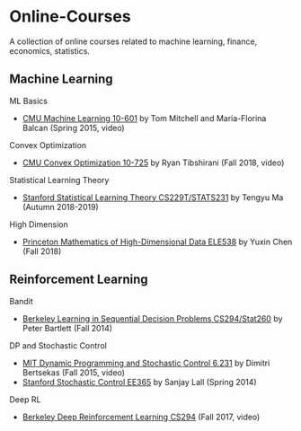 # Online-Courses
A collection of online courses related to machine learning, finance, economics, statistics.

## Machine Learning
ML Basics

* [CMU Machine Learning 10-601](http://www.cs.cmu.edu/~ninamf/courses/601sp15/lectures.shtml) by Tom Mitchell and Maria-Florina Balcan (Spring 2015, video)

Convex Optimization
* [CMU Convex Optimization 10-725](https://www.stat.cmu.edu/~ryantibs/convexopt-F18/) by Ryan Tibshirani (Fall 2018, video)

Statistical Learning Theory
* [Stanford Statistical Learning Theory CS229T/STATS231](http://web.stanford.edu/class/cs229t/) by Tengyu Ma (Autumn 2018-2019)

High Dimension
* [Princeton Mathematics of High-Dimensional Data ELE538](http://www.princeton.edu/~yc5/ele538_math_data/lectures.html) by Yuxin Chen (Fall 2018)

## Reinforcement Learning

Bandit 
* [Berkeley Learning in Sequential Decision Problems CS294/Stat260](https://www.stat.berkeley.edu/~bartlett/courses/2014fall-cs294stat260/) by Peter Bartlett (Fall 2014)

DP and Stochastic Control
* [MIT Dynamic Programming and Stochastic Control 6.231](https://ocw.mit.edu/courses/electrical-engineering-and-computer-science/6-231-dynamic-programming-and-stochastic-control-fall-2015/index.htm) by Dimitri Bertsekas (Fall 2015, video)
* [Stanford Stochastic Control EE365](https://stanford.edu/class/ee365/index.html) by Sanjay Lall (Spring 2014)

Deep RL
* [Berkeley Deep Reinforcement Learning CS294](http://rail.eecs.berkeley.edu/deeprlcourse-fa17/index.html#lecture-videos) (Fall 2017, video)
